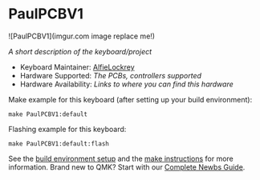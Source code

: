 # PaulPCBV1

![PaulPCBV1](imgur.com image replace me!)

*A short description of the keyboard/project*

* Keyboard Maintainer: [AlfieLockrey](https://github.com/yourusername)
* Hardware Supported: *The PCBs, controllers supported*
* Hardware Availability: *Links to where you can find this hardware*

Make example for this keyboard (after setting up your build environment):

    make PaulPCBV1:default

Flashing example for this keyboard:

    make PaulPCBV1:default:flash

See the [build environment setup](https://docs.qmk.fm/#/getting_started_build_tools) and the [make instructions](https://docs.qmk.fm/#/getting_started_make_guide) for more information. Brand new to QMK? Start with our [Complete Newbs Guide](https://docs.qmk.fm/#/newbs).
